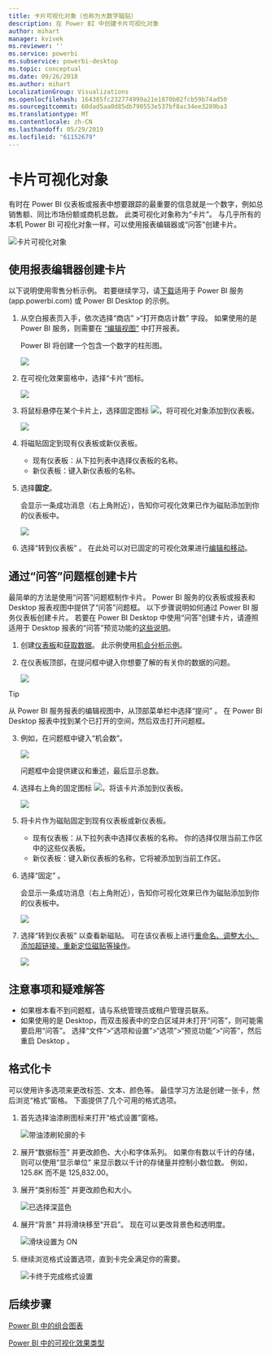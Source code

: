 ```yaml
---
title: 卡片可视化对象（也称为大数字磁贴）
description: 在 Power BI 中创建卡片可视化对象
author: mihart
manager: kvivek
ms.reviewer: ''
ms.service: powerbi
ms.subservice: powerbi-desktop
ms.topic: conceptual
ms.date: 09/26/2018
ms.author: mihart
LocalizationGroup: Visualizations
ms.openlocfilehash: 164385fc232774999a21e1870b02fcb59b74ad50
ms.sourcegitcommit: 60dad5aa0d85db790553e537bf8ac34ee3289ba3
ms.translationtype: MT
ms.contentlocale: zh-CN
ms.lasthandoff: 05/29/2019
ms.locfileid: "61152679"
---
```

# <a name="card-visualizations"></a>卡片可视化对象
有时在 Power BI 仪表板或报表中想要跟踪的最重要的信息就是一个数字，例如总销售额、同比市场份额或商机总数。 此类可视化对象称为“卡片”。  与几乎所有的本机 Power BI 可视化对象一样，可以使用报表编辑器或“问答”创建卡片。

![卡片可视化对象](media/power-bi-visualization-card/pbi_opptuntiescard.png)

## <a name="create-a-card-using-the-report-editor"></a>使用报表编辑器创建卡片
以下说明使用零售分析示例。 若要继续学习，请[下载](../sample-datasets.md)适用于 Power BI 服务 (app.powerbi.com) 或 Power BI Desktop 的示例。   

1. 从空白报表页入手，依次选择“商店”  \>“打开商店计数”  字段。 如果使用的是 Power BI 服务，则需要在 [“编辑视图”](../service-interact-with-a-report-in-editing-view.md) 中打开报表。

    Power BI 将创建一个包含一个数字的柱形图。

   ![](media/power-bi-visualization-card/pbi_rptnumbertilechart.png)
2. 在可视化效果窗格中，选择“卡片”图标。

   ![](media/power-bi-visualization-card/power-bi-templates.png)
6. 将鼠标悬停在某个卡片上，选择固定图标 ![](media/power-bi-visualization-card/pbi_pintile.png)，将可视化对象添加到仪表板。

   ![](media/power-bi-visualization-card/power-bi-pin-icon.png)
7. 将磁贴固定到现有仪表板或新仪表板。

   * 现有仪表板：从下拉列表中选择仪表板的名称。
   * 新仪表板：键入新仪表板的名称。
8. 选择**固定**。

   会显示一条成功消息（右上角附近），告知你可视化效果已作为磁贴添加到你的仪表板中。

   ![](media/power-bi-visualization-card/power-bi-success2.png)
9. 选择“转到仪表板”  。 在此处可以对已固定的可视化效果进行[编辑和移动](../service-dashboard-edit-tile.md)。


## <a name="create-a-card-from-the-qa-question-box"></a>通过“问答”问题框创建卡片
最简单的方法是使用“问答”问题框制作卡片。 Power BI 服务的仪表板或报表和 Desktop 报表视图中提供了“问答”问题框。 以下步骤说明如何通过 Power BI 服务仪表板创建卡片。 若要在 Power BI Desktop 中使用“问答”创建卡片，请遵照适用于 Desktop 报表的“问答”预览功能的[这些说明](https://powerbi.microsoft.com/blog/power-bi-desktop-december-feature-summary/#QandA)。

1. 创建[仪表板](../service-dashboards.md)和[获取数据](../service-get-data.md)。 此示例使用[机会分析示例](../sample-opportunity-analysis.md)。

1. 在仪表板顶部，在提问框中键入你想要了解的有关你的数据的问题。 

   ![](media/power-bi-visualization-card/power-bi-q-and-a-box.png)

> [!TIP]
> 从 Power BI 服务报表的编辑视图中，从顶部菜单栏中选择“提问”  。 在 Power BI Desktop 报表中找到某个已打开的空间，然后双击打开问题框。

3. 例如，在问题框中键入“机会数”。

   ![](media/power-bi-visualization-card/power-bi-q-and-a.png)

   问题框中会提供建议和重述，最后显示总数。  
4. 选择右上角的固定图标 ![](media/power-bi-visualization-card/pbi_pintile.png)，将该卡片添加到仪表板。

   ![](media/power-bi-visualization-card/power-bi-pin.png)
5. 将卡片作为磁贴固定到现有仪表板或新仪表板。

   * 现有仪表板：从下拉列表中选择仪表板的名称。 你的选择仅限当前工作区中的这些仪表板。
   * 新仪表板：键入新仪表板的名称，它将被添加到当前工作区。
6. 选择“固定”  。

   会显示一条成功消息（右上角附近），告知你可视化效果已作为磁贴添加到你的仪表板中。  

   ![](media/power-bi-visualization-card/power-bi-success2.png)
7. 选择“转到仪表板”  以查看新磁贴。 可在该仪表板上进行[重命名、调整大小、添加超链接、重新定位磁贴等操作](../service-dashboard-edit-tile.md)。

   ![](media/power-bi-visualization-card/power-bi-pinned.png)

## <a name="considerations-and-troubleshooting"></a>注意事项和疑难解答
- 如果根本看不到问题框，请与系统管理员或租户管理员联系。    
- 如果使用的是 Desktop，而双击报表中的空白区域并未打开“问答”，则可能需要启用“问答”。  选择“文件”>“选项和设置”>“选项”>“预览功能”>“问答”，然后重启 Desktop  。

## <a name="format-a-card"></a>格式化卡
可以使用许多选项来更改标签、文本、颜色等。 最佳学习方法是创建一张卡，然后浏览“格式”窗格。 下面提供了几个可用的格式选项。 

1. 首先选择油漆刷图标来打开“格式设置”窗格。 

    ![带油漆刷轮廓的卡](media/power-bi-visualization-card/power-bi-format-card.png)
2. 展开“数据标签”  并更改颜色、大小和字体系列。 如果你有数以千计的存储，则可以使用“显示单位”  来显示数以千计的存储量并控制小数位数。 例如，125.8K 而不是 125,832.00。

3.  展开“类别标签”  并更改颜色和大小。

    ![已选择深蓝色](media/power-bi-visualization-card/power-bi-card-format.png)

4. 展开“背景”  并将滑块移至“开启”。  现在可以更改背景色和透明度。

    ![滑块设置为 ON](media/power-bi-visualization-card/power-bi-format-color.png)

5. 继续浏览格式设置选项，直到卡完全满足你的需要。 

    ![卡终于完成格式设置](media/power-bi-visualization-card/power-bi-formatted.png)

## <a name="next-steps"></a>后续步骤
[Power BI 中的组合图表](power-bi-visualization-combo-chart.md)

[Power BI 中的可视化效果类型](power-bi-visualization-types-for-reports-and-q-and-a.md)
